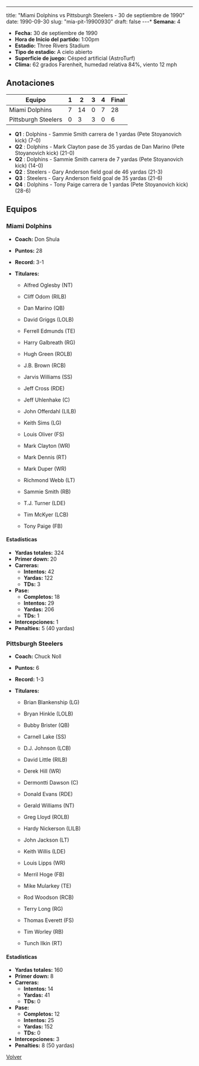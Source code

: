---
title: "Miami Dolphins vs Pittsburgh Steelers - 30 de septiembre de 1990"
date: 1990-09-30
slug: "mia-pit-19900930"
draft: false
---* **Semana:** 4
* **Fecha:** 30 de septiembre de 1990
* **Hora de Inicio del partido:** 1:00pm
* **Estadio:** Three Rivers Stadium
* **Tipo de estadio:** A cielo abierto
* **Superficie de juego:** Césped artificial (AstroTurf)
* **Clima:** 62 grados Farenheit, humedad relativa 84%, viento 12 mph




## Anotaciones
| Equipo | 1 | 2 | 3 | 4 | Final |
|--------|---|---|---|---|-------|
| Miami Dolphins  | 7 | 14 | 0 | 7  | 28 |
| Pittsburgh Steelers  | 0 | 3 | 3 | 0  | 6 |
* **Q1** : Dolphins - Sammie Smith carrera de 1 yardas (Pete Stoyanovich kick) (7-0)
* **Q2** : Dolphins - Mark Clayton pase de 35 yardas de Dan Marino (Pete Stoyanovich kick) (21-0)
* **Q2** : Dolphins - Sammie Smith carrera de 7 yardas (Pete Stoyanovich kick) (14-0)
* **Q2** : Steelers - Gary Anderson field goal de 46 yardas (21-3)
* **Q3** : Steelers - Gary Anderson field goal de 35 yardas (21-6)
* **Q4** : Dolphins - Tony Paige carrera de 1 yardas (Pete Stoyanovich kick) (28-6)


## Equipos


### Miami Dolphins
* **Coach:** Don Shula
* **Puntos:** 28
* **Record:** 3-1
* **Titulares:** 

  * Alfred Oglesby (NT) 

  * Cliff Odom (RILB) 

  * Dan Marino (QB) 

  * David Griggs (LOLB) 

  * Ferrell Edmunds (TE) 

  * Harry Galbreath (RG) 

  * Hugh Green (ROLB) 

  * J.B. Brown (RCB) 

  * Jarvis Williams (SS) 

  * Jeff Cross (RDE) 

  * Jeff Uhlenhake (C) 

  * John Offerdahl (LILB) 

  * Keith Sims (LG) 

  * Louis Oliver (FS) 

  * Mark Clayton (WR) 

  * Mark Dennis (RT) 

  * Mark Duper (WR) 

  * Richmond Webb (LT) 

  * Sammie Smith (RB) 

  * T.J. Turner (LDE) 

  * Tim McKyer (LCB) 

  * Tony Paige (FB) 

#### Estadísticas
* **Yardas totales:** 324
* **Primer down:** 20
* **Carreras:**
  * **Intentos:** 42
  * **Yardas:** 122
  * **TDs:** 3
* **Pase:**
  * **Completos:** 18
  * **Intentos:** 29
  * **Yardas:** 206
  * **TDs:** 1
* **Intercepciones:** 1
* **Penalties:** 5 (40 yardas)

### Pittsburgh Steelers
* **Coach:** Chuck Noll
* **Puntos:** 6
* **Record:** 1-3
* **Titulares:** 

  * Brian Blankenship (LG) 

  * Bryan Hinkle (LOLB) 

  * Bubby Brister (QB) 

  * Carnell Lake (SS) 

  * D.J. Johnson (LCB) 

  * David Little (RILB) 

  * Derek Hill (WR) 

  * Dermontti Dawson (C) 

  * Donald Evans (RDE) 

  * Gerald Williams (NT) 

  * Greg Lloyd (ROLB) 

  * Hardy Nickerson (LILB) 

  * John Jackson (LT) 

  * Keith Willis (LDE) 

  * Louis Lipps (WR) 

  * Merril Hoge (FB) 

  * Mike Mularkey (TE) 

  * Rod Woodson (RCB) 

  * Terry Long (RG) 

  * Thomas Everett (FS) 

  * Tim Worley (RB) 

  * Tunch Ilkin (RT) 

#### Estadísticas
* **Yardas totales:** 160
* **Primer down:** 8
* **Carreras:**
  * **Intentos:** 14
  * **Yardas:** 41
  * **TDs:** 0
* **Pase:**
  * **Completos:** 12
  * **Intentos:** 25
  * **Yardas:** 152
  * **TDs:** 0
* **Intercepciones:** 3
* **Penalties:** 8 (50 yardas)


[Volver](/historia/1990)
